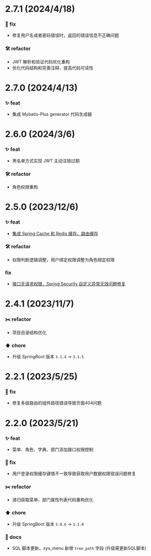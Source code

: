 # 2.7.1 (2024/4/18)
### 🐛 fix
- 修复用户名或者密码错误时，返回的错误信息不正确问题
### 🛠️ refactor
- JWT 解析和验证代码优化重构
- 优化代码结构和完善注释，提高代码可读性

# 2.7.0 (2024/4/13)
### ✨ feat
- 集成 Mybatis-Plus generator 代码生成器

# 2.6.0 (2024/3/6)

### ✨ feat
- 黑名单方式实现 JWT 主动注销过期
### 🛠️ refactor
- 角色权限重构


# 2.5.0 (2023/12/6)
### ✨ feat
- [集成 Spring Cache 和 Redis 缓存，路由缓存](https://blog.csdn.net/u013737132/article/details/134789862)
### 🛠️ refactor
- 权限判断逻辑调整，用户绑定权限调整为角色绑定权限
### fix
- [接口无请求权限，Spring Security 自定义异常无效问题修复](https://youlai.blog.csdn.net/article/details/134718249)


# 2.4.1 (2023/11/7)
### ✂️ refactor
- 项目目录结构优化
### ⬆️ chore
- 升级 SpringBoot 版本 `3.1.4` → `3.1.5`


# 2.2.1 (2023/5/25)

### 🐛 fix

- 修复多级路由的组件路径错误导致页面404问题

# 2.2.0 (2023/5/21)

### ✨ feat
- 菜单、角色、字典、部门添加接口权限控制

### 🐛 fix

- 用户登录权限缓存键值不一致导致获取用户数据权限错误问题修复

### ✂️ refactor

- 递归获取菜单、部门属性列表代码重构优化

### ⬆️ chore
- 升级 SpringBoot 版本 `3.0.6` → `3.1.0`

### 📝 docs
- SQL 脚本更新，sys_menu 新增 `tree_path` 字段  (升级需更新SQL脚本)

